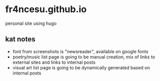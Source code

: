 # fr4ncesu.github.io

personal site using hugo

## kat notes

- font from screenshots is "newsreader", available on google fonts
- poetry/music list page is going to be manual creation, mix of links to external sites and links to internal posts
- visual art list page is going to be dynamically generated based on internal posts
